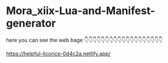 # Mora_xiix-Lua-and-Manifest-generator

here you can  see the web bage
👇👇👇👇👇👇👇👇👇👇👇👇👇👇👇👇👇👇👇

https://helpful-licorice-0d4c2a.netlify.app/
